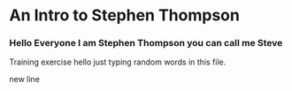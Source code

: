 # An Intro to Stephen Thompson

### Hello Everyone I am Stephen Thompson you can call me Steve

Training exercise hello just typing random words in this file. 

new line 